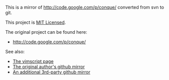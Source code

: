 
This is a mirror of http://code.google.com/p/conque/ converted from svn to git.

This project is [MIT Licensed](http://opensource.org/licenses/mit-license.php).

The original project can be found here:
* http://code.google.com/p/conque/

See also:
* [The vimscript page](http://www.vim.org/scripts/script.php?script_id=2771)
* [The original author's github mirror](https://github.com/vim-scripts/Conque-Shell)
* [An additional 3rd-party github mirror](https://github.com/rosenfeld/conque-term)
